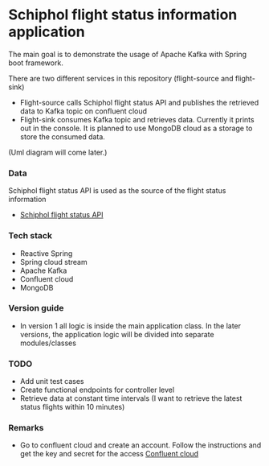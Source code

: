 # Schiphol flight status information application

The main goal is to demonstrate the usage of Apache Kafka with Spring boot framework.

There are two different services in this repository (flight-source and flight-sink)

*   Flight-source calls Schiphol flight status API and publishes the retrieved data to Kafka topic on confluent cloud
*   Flight-sink consumes Kafka topic and retrieves data. Currently it prints out in the console. It is planned to use MongoDB cloud as a storage to store the consumed data.

(Uml diagram will come later.)

### Data
Schiphol flight status API is used as the source of the flight status information

* [Schiphol flight status API](https://developer.schiphol.nl/)

### Tech stack

*   Reactive Spring
*   Spring cloud stream
*   Apache Kafka
*   Confluent cloud
*   MongoDB 

### Version guide

*   In version 1 all logic is inside the main application class. In the later versions, the application logic will be divided into separate modules/classes

### TODO

*   Add unit test cases
*   Create functional endpoints for controller level
*   Retrieve data at constant time intervals (I want to retrieve the latest status flights within 10 minutes)

### Remarks

* Go to confluent cloud and create an account. Follow the instructions and get the key and secret for the access [Confluent cloud](https://confluent.cloud/)
